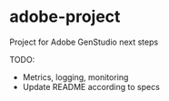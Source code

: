 # adobe-project
Project for Adobe GenStudio next steps

TODO:
- Metrics, logging, monitoring
- Update README according to specs